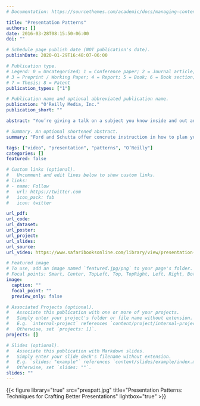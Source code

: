 ```yaml
---
# Documentation: https://sourcethemes.com/academic/docs/managing-content/

title: "Presentation Patterns"
authors: []
date: 2016-03-28T08:15:50-06:00
doi: ""

# Schedule page publish date (NOT publication's date).
publishDate: 2020-01-29T16:48:07-06:00

# Publication type.
# Legend: 0 = Uncategorized; 1 = Conference paper; 2 = Journal article;
# 3 = Preprint / Working Paper; 4 = Report; 5 = Book; 6 = Book section;
# 7 = Thesis; 8 = Patent
publication_types: ["1"]

# Publication name and optional abbreviated publication name.
publication: "O'Reilly Media, Inc."
publication_short: ""

abstract: "You’re giving a talk on a subject you know inside and out and your audience is staring at their cell phones. You’re boring your audience. Maybe you could use some help. In this fast paced humorous video, presentation pros Neal Ford and Nathaniel Schutta provide that help. They’ve spent thousands of hours giving talks at seminars around the world and even more hours listening to bad ones. They’ve used this experience to de-construct “The Presentation” into a set of patterns and anti-patterns. What are patterns and anti-patterns? They’re simply names (often funny ones) for the building blocks of good presentation practices (patterns) and the stumbling blocks of bad ones (anti-patterns). Ford and Schutta offer concrete instruction in how to plan your presentation, handle a wide variety of presentation types, manage your audiences, and deal with constraints and surprises"

# Summary. An optional shortened abstract.
summary: "Ford and Schutta offer concrete instruction in how to plan your presentation, handle a wide variety of presentation types, manage your audiences, and deal with constraints and surprises."

tags: ["video", "presentation", "patterns", "O’Reilly"]
categories: []
featured: false

# Custom links (optional).
#   Uncomment and edit lines below to show custom links.
# links:
# - name: Follow
#   url: https://twitter.com
#   icon_pack: fab
#   icon: twitter

url_pdf:
url_code:
url_dataset:
url_poster:
url_project:
url_slides:
url_source:
url_video: https://www.safaribooksonline.com/library/view/presentation-patterns/9781491954980/

# Featured image
# To use, add an image named `featured.jpg/png` to your page's folder.
# Focal points: Smart, Center, TopLeft, Top, TopRight, Left, Right, BottomLeft, Bottom, BottomRight.
image:
  caption: ""
  focal_point: ""
  preview_only: false

# Associated Projects (optional).
#   Associate this publication with one or more of your projects.
#   Simply enter your project's folder or file name without extension.
#   E.g. `internal-project` references `content/project/internal-project/index.md`.
#   Otherwise, set `projects: []`.
projects: []

# Slides (optional).
#   Associate this publication with Markdown slides.
#   Simply enter your slide deck's filename without extension.
#   E.g. `slides: "example"` references `content/slides/example/index.md`.
#   Otherwise, set `slides: ""`.
slides: ""
---
```

{{< figure library="true" src="prespatt.jpg" title="Presentation Patterns: Techniques for Crafting Better Presentations" lightbox="true" >}}
